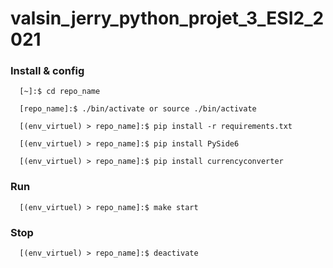 # valsin_jerry_python_projet_3_ESI2_2021


### Install & config
```
  [~]:$ cd repo_name
```

```
  [repo_name]:$ ./bin/activate or source ./bin/activate 
```
```
  [(env_virtuel) > repo_name]:$ pip install -r requirements.txt 
```
```
  [(env_virtuel) > repo_name]:$ pip install PySide6
```
```
  [(env_virtuel) > repo_name]:$ pip install currencyconverter
```

### Run
```
  [(env_virtuel) > repo_name]:$ make start
```

### Stop
```
  [(env_virtuel) > repo_name]:$ deactivate
```